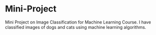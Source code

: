 # Mini-Project
Mini Project on Image Classification for Machine Learning Course.
I have classified images of dogs and cats using machine learning algorithms.
